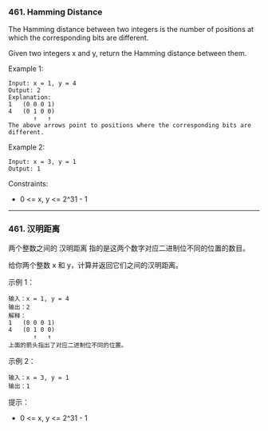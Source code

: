 ### 461. Hamming Distance
The Hamming distance between two integers is the number of positions at which the corresponding bits are different.

Given two integers x and y, return the Hamming distance between them.



Example 1:

	Input: x = 1, y = 4
	Output: 2
	Explanation:
	1   (0 0 0 1)
	4   (0 1 0 0)
		   ↑   ↑
	The above arrows point to positions where the corresponding bits are different.

Example 2:

	Input: x = 3, y = 1
	Output: 1



Constraints:

* 0 <= x, y <= 2^31 - 1

----

### 461. 汉明距离
两个整数之间的 汉明距离 指的是这两个数字对应二进制位不同的位置的数目。

给你两个整数 x 和 y，计算并返回它们之间的汉明距离。



示例 1：

	输入：x = 1, y = 4
	输出：2
	解释：
	1   (0 0 0 1)
	4   (0 1 0 0)
		   ↑   ↑
	上面的箭头指出了对应二进制位不同的位置。

示例 2：

	输入：x = 3, y = 1
	输出：1



提示：

* 0 <= x, y <= 2^31 - 1


